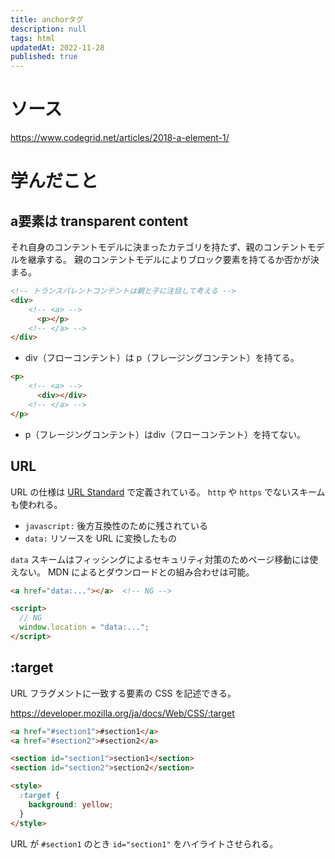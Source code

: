 ```yaml
---
title: anchorタグ
description: null
tags: html
updatedAt: 2022-11-28
published: true
---
```


# ソース

https://www.codegrid.net/articles/2018-a-element-1/

# 学んだこと

## a要素は transparent content

それ自身のコンテントモデルに決まったカテゴリを持たず、親のコンテントモデルを継承する。
親のコンテントモデルによりブロック要素を持てるか否かが決まる。


```html
<!-- トランスパレントコンテントは親と子に注目して考える -->
<div>
    <!-- <a> -->
      <p></p>
    <!-- </a> -->
</div>
```

- div（フローコンテント）は p（フレージングコンテント）を持てる。

```html
<p>
    <!-- <a> -->
      <div></div>
    <!-- </a> -->
</p>
```

- p（フレージングコンテント）はdiv（フローコンテント）を持てない。

## URL

URL の仕様は [URL Standard](https://url.spec.whatwg.org/) で定義されている。
`http` や `https` でないスキームも使われる。

- `javascript:` 後方互換性のために残されている
- `data:` リソースを URL に変換したもの

`data` スキームはフィッシングによるセキュリティ対策のためページ移動には使えない。
MDN によるとダウンロードとの組み合わせは可能。

```html
<a href="data:..."></a>  <!-- NG -->

<script>
  // NG
  window.location = "data:...";
</script>
```

## :target

URL フラグメントに一致する要素の CSS を記述できる。

https://developer.mozilla.org/ja/docs/Web/CSS/:target

```html
<a href="#section1">#section1</a>
<a href="#section2">#section2</a>

<section id="section1">section1</section>
<section id="section2">section2</section>

<style>
  :target {
    background: yellow;
  }
</style>
```

URL が `#section1` のとき `id="section1"` をハイライトさせられる。

